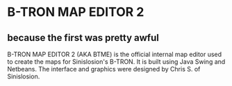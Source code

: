 # B-TRON MAP EDITOR 2 
## because the first was pretty awful

B-TRON MAP EDITOR 2 (AKA BTME) is the official internal map editor used to create the maps for Sinislosion's B-TRON. It is built using Java Swing and Netbeans. The interface and graphics were designed by Chris S. of Sinislosion.
